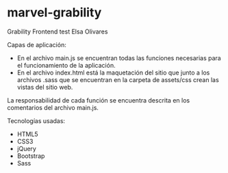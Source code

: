 # marvel-grability
Grability Frontend test
Elsa Olivares

Capas de aplicación:
- En el archivo main.js se encuentran todas las funciones necesarias para el funcionamiento de la aplicación.
- En el archivo index.html está la maquetación del sitio que junto a los archivos .sass que se encuentran en la carpeta de 
assets/css crean las vistas del sitio web.

La responsabilidad de cada función se encuentra descrita en los comentarios del archivo main.js.


Tecnologías usadas:
- HTML5
- CSS3
- jQuery
- Bootstrap
- Sass
